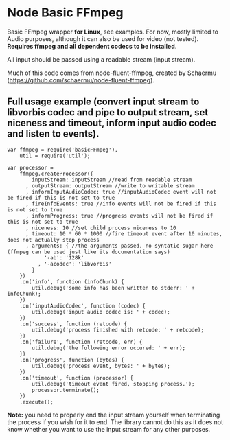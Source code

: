 Node Basic FFmpeg
==================

Basic FFmpeg wrapper __for Linux__, see examples. For now, mostly limited to Audio purposes, although it can also be used for video (not tested). __Requires ffmpeg and all dependent codecs to be installed__.

All input should be passed using a readable stream (input stream).

Much of this code comes from node-fluent-ffmpeg, created by Schaermu (https://github.com/schaermu/node-fluent-ffmpeg).

Full usage example (convert input stream to libvorbis codec and pipe to output stream, set niceness and timeout, inform input audio codec and listen to events). 
------------------

    var ffmpeg = require('basicFFmpeg'),
        util = require('util');
        
    var processor = 
        ffmpeg.createProcessor({
            inputStream: inputStream //read from readable stream
          , outputStream: outputStream //write to writable stream
          , informInputAudioCodec: true //inputAudioCodec event will not be fired if this is not set to true
          , fireInfoEvents: true //info events will not be fired if this is not set to true
          , informProgress: true //progress events will not be fired if this is not set to true
          , niceness: 10 //set child process niceness to 10
          , timeout: 10 * 60 * 1000 //fire timeout event after 10 minutes, does not actually stop process
          , arguments: { //the arguments passed, no syntatic sugar here (ffmpeg can be used just like its documentation says)
                '-ab': '128k'
              , '-acodec': 'libvorbis'
            }
        })
        .on('info', function (infoChunk) {
            util.debug('some info has been written to stderr: ' + infoChunk);
        })
        .on('inputAudioCodec', function (codec) {
            util.debug('input audio codec is: ' + codec);
        })
        .on('success', function (retcode) {
            util.debug('process finished with retcode: ' + retcode);
        })
        .on('failure', function (retcode, err) {
            util.debug('the following error occured: ' + err);
        })
        .on('progress', function (bytes) {
            util.debug('process event, bytes: ' + bytes);
        })
        .on('timeout', function (processor) {
            util.debug('timeout event fired, stopping process.');
            processor.terminate();
        })
        .execute();
        
 __Note:__ you need to properly end the input stream yourself when terminating the process if you wish for it to end. The library cannot do this as it does not know whether you want to use the input stream for any other purposes.